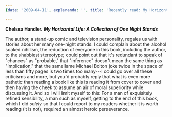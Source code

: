 ```yaml
---
{date: '2009-04-11', explananda: '', title: 'Recently read: My Horizontal Life'}

---
```

<strong>Chelsea Handler. <em>My Horizontal Life: A Collection of One Night Stands</em></strong>

The author, a stand-up comic and television personality, regales us with stories about her many one-night stands.  I could complain about the alcohol soaked nihilism, the reduction of everyone in this book, including the author, to the shabbiest stereotype; could point out that it's redundant to speak of "chances" as "probable," that "inference" doesn't mean the same thing as "implication," that the same lame Michael Bolton joke twice in the space of less than fifty pages is two times too many---I could go over all these criticisms and more, but you'd probably reply that what is even more pathetic than reading a book like this is reading it from cover to cover and then having the cheek to assume an air of moral superiority while discussing it.  And so I will limit myself to this: For a man of exquisitely refined sensibility, a man such as myself, getting to the end of this book, which I did <em>solely</em> so that I could report to my readers whether it is worth reading (it is not), required an almost heroic perseverance.

